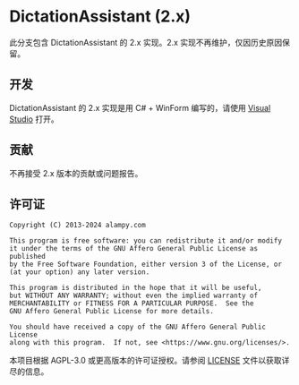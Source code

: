 # DictationAssistant (2.x)
此分支包含 DictationAssistant 的 2.x 实现。2.x 实现不再维护，仅因历史原因保留。

## 开发
DictationAssistant 的 2.x 实现是用 C# + WinForm 编写的，请使用 [Visual Studio](https://visualstudio.microsoft.com/) 打开。

## 贡献
不再接受 2.x 版本的贡献或问题报告。

## 许可证
    Copyright (C) 2013-2024 alampy.com

    This program is free software: you can redistribute it and/or modify
    it under the terms of the GNU Affero General Public License as published
    by the Free Software Foundation, either version 3 of the License, or
    (at your option) any later version.

    This program is distributed in the hope that it will be useful,
    but WITHOUT ANY WARRANTY; without even the implied warranty of
    MERCHANTABILITY or FITNESS FOR A PARTICULAR PURPOSE.  See the
    GNU Affero General Public License for more details.

    You should have received a copy of the GNU Affero General Public License
    along with this program.  If not, see <https://www.gnu.org/licenses/>.

本项目根据 AGPL-3.0 或更高版本的许可证授权。请参阅 [LICENSE](LICENSE.md) 文件以获取详尽的信息。
